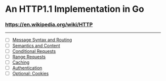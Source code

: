 # An HTTP1.1 Implementation in Go

### https://en.wikipedia.org/wiki/HTTP

---

- [ ] [Message Syntax and Routing](https://datatracker.ietf.org/doc/html/rfc7230)
- [ ] [Semantics and Content](https://datatracker.ietf.org/doc/html/rfc7231)
- [ ] [Conditional Requests](https://datatracker.ietf.org/doc/html/rfc7232)
- [ ] [Range Requests](https://datatracker.ietf.org/doc/html/rfc7233)
- [ ] [Caching](https://datatracker.ietf.org/doc/html/rfc7234)
- [ ] [Authentication](https://datatracker.ietf.org/doc/html/rfc7235)
- [ ] [Optional: Cookies](https://datatracker.ietf.org/doc/html/rfc6265)
